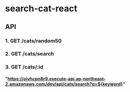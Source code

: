 # search-cat-react
## API
### 1. GET /cats/random50
### 2. GET /cats/search
### 3. GET /cats/:id
#### "https://oivhcpn8r9.execute-api.ap-northeast-2.amazonaws.com/dev/api/cats/search?q=${keyword}"
